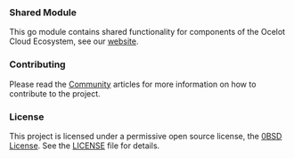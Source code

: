 ### Shared Module

This go module contains shared functionality for components of the Ocelot Cloud Ecosystem, see our [website](https://ocelot-cloud.org).

### Contributing

Please read the [Community](https://ocelot-cloud.org/docs/community/) articles for more information on how to contribute to the project.

### License

This project is licensed under a permissive open source license, the [0BSD License](https://opensource.org/license/0bsd/). See the [LICENSE](LICENSE) file for details.